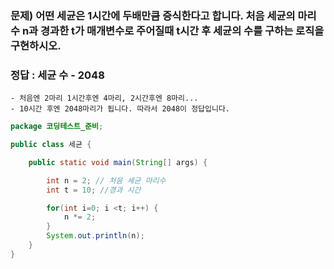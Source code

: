 ### 문제) 어떤 세균은 1시간에 두배만큼 증식한다고 합니다. 처음 세균의 마리수 n과 경과한 t가 매개변수로 주어질때 t시간 후 세균의 수를 구하는 로직을 구현하시오.

### 정답 : 세균 수 - 2048

```
- 처음엔 2마리 1시간후엔 4마리, 2시간후엔 8마리...
- 10시간 후엔 2048마리가 됩니다. 따라서 2048이 정답입니다.
```

```java
package 코딩테스트_준비;

public class 세균 {

	public static void main(String[] args) {

		int n = 2; // 처음 세균 마리수
		int t = 10; //경과 시간

		for(int i=0; i <t; i++) {
			n *= 2;
		}
		System.out.println(n);
	}
}
```
